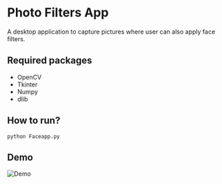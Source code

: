 # Photo Filters App
A desktop application to capture pictures where user can also apply face filters.

## Required packages
* OpenCV
* Tkinter
* Numpy
* dlib

## How to run?
```
python Faceapp.py
```

## Demo
![Demo](https://github.com/snaily16/FaceFilters/demo.png)
